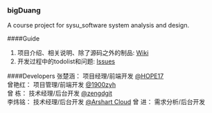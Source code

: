 ### bigDuang
A course project for sysu_software system analysis and design. 


####Guide
1. 项目介绍、相关说明、除了源码之外的制品: [Wiki](https://github.com/1900zyh/bigDuang/wiki/%E4%B8%BB%E9%A1%B5)
2. 开发过程中的todolist和问题: [Issues](https://github.com/1900zyh/bigDuang/issues)


####Developers
张楚涵： 项目经理/前端开发  [@HOPE17](https://github.com/HOPE17/bigDuang)  
曾艳红： 项目管理/前端开发   [@1900zyh](https://github.com/1900zyh)  
曾  栋： 技术经理/后台开发 [@zengdgit](https://github.com/zengdgit)  
李炜铭： 技术经理/后台开发   [@Arshart Cloud](https://github.com/ArshartCloud)
曾  进： 需求分析/后台开发  